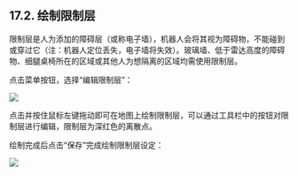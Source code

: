 ﻿## 17.2.	绘制限制层

限制层是人为添加的障碍层（或称电子墙），机器人会将其视为障碍物，不能碰到或穿过它（注：机器人定位丢失，电子墙将失效）。玻璃墙、低于雷达高度的障碍物、细腿桌椅所在的区域或其他人为想隔离的区域均需使用限制层。

点击菜单按钮，选择“编辑限制层”：

<img src="https://imgconvert.csdnimg.cn/aHR0cHM6Ly9oYmltZy5odWFiYW5pbWcuY29tLzk1ZTE1MTNkN2U4OGFhZjdmYTFiOWJjMjIzNWRlZDdmOWRmOWQ2Mjc0ZjFkLW40d2NXd19mdzY1OA?x-oss-process=image/format,png" align=center />

点击并按住鼠标左键拖动即可在地图上绘制限制层，可以通过工具栏中的按钮对限制层进行编辑，限制层为深红色的离散点。

绘制完成后点击“保存”完成绘制限制层设定：

<img src="https://imgconvert.csdnimg.cn/aHR0cHM6Ly9oYmltZy5odWFiYW5pbWcuY29tLzhhNDY3Yzk5Mjg3MzFlNjc3OTEyN2UxYmJlYTVkMmZmZmM0MTNjOGFiMGJhLXBZOHdMWV9mdzY1OA?x-oss-process=image/format,png" align=center />
